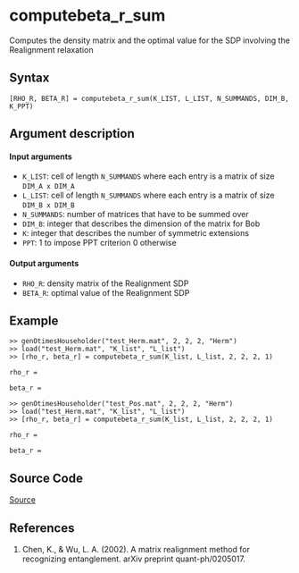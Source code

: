 # computebeta_r_sum
Computes the density matrix and the optimal value for the SDP involving the Realignment relaxation

## Syntax
``[RHO_R, BETA_R] = computebeta_r_sum(K_LIST, L_LIST, N_SUMMANDS, DIM_B, K_PPT)``

## Argument description
#### Input arguments
- ``K_LIST``: cell of length ``N_SUMMANDS`` where each entry is a matrix of size ``DIM_A x DIM_A``
- ``L_LIST``: cell of length ``N_SUMMANDS`` where each entry is a matrix of size ``DIM_B x DIM_B``
- ``N_SUMMANDS``: number of matrices that have to be summed over
- ``DIM_B``: integer that describes the dimension of the matrix for Bob
- ``K``: integer that describes the number of symmetric extensions
- ``PPT``: 1 to impose PPT criterion
           0 otherwise

#### Output arguments
- ``RHO_R``: density matrix of the Realignment SDP
- ``BETA_R``: optimal value of the Realignment SDP

## Example
    >> genOtimesHouseholder("test_Herm.mat", 2, 2, 2, "Herm")
    >> load("test_Herm.mat", "K_list", "L_list")
    >> [rho_r, beta_r] = computebeta_r_sum(K_list, L_list, 2, 2, 2, 1)

    rho_r =

    beta_r =

    >> genOtimesHouseholder("test_Pos.mat", 2, 2, 2, "Herm")
    >> load("test_Herm.mat", "K_list", "L_list")
    >> [rho_r, beta_r] = computebeta_r_sum(K_list, L_list, 2, 2, 2, 1)

    rho_r =

    beta_r =

## Source Code
[Source](https://github.com/ankith-mohan/SEP/blob/main/SDPs/UpperBounds/sum/computebeta_r_sum.m)

## References
1. Chen, K., & Wu, L. A. (2002). A matrix realignment method for recognizing entanglement. arXiv preprint quant-ph/0205017.